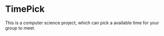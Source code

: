 # TimePick
This is a computer science project, which can pick a available time for your group to meet.
